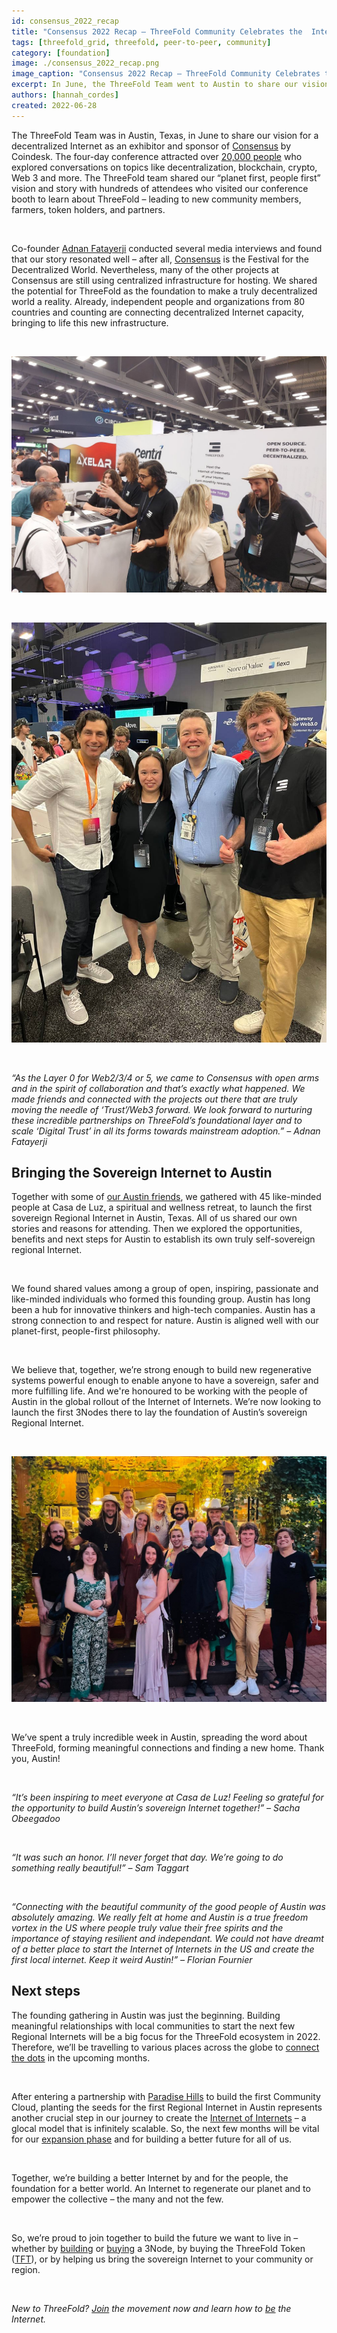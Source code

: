 ```yaml
---
id: consensus_2022_recap
title: "Consensus 2022 Recap – ThreeFold Community Celebrates the  Internet of Internets"
tags: [threefold_grid, threefold, peer-to-peer, community]
category: [foundation]
image: ./consensus_2022_recap.png
image_caption: "Consensus 2022 Recap – ThreeFold Community Celebrates the  Internet of Internets"
excerpt: In June, the ThreeFold Team went to Austin to share our vision for a decentralized Internet as sponsor of Consensus 2022. Throughout an incredible week, we spread the word about ThreeFold, formed meaningful connections and planted the seeds for the first sovereign Regional Internet.
authors: [hannah_cordes]
created: 2022-06-28
---
```


The ThreeFold Team was in Austin, Texas, in June to share our vision for a decentralized Internet as an exhibitor and sponsor of [Consensus](https://threefold.io/blog/threefold_at_consensus_2022/) by Coindesk. The four-day conference attracted over [20,000 people](https://cointelegraph.com/news/consensus-2022-web3-unpacking-regulations-and-optimism-for-crypto-s-future) who explored conversations on topics like decentralization, blockchain, crypto, Web 3 and more. The ThreeFold team shared our “planet first, people first” vision and story with hundreds of attendees who visited our conference booth to learn about ThreeFold – leading to new community members, farmers, token holders, and partners. 

<br/>

Co-founder [Adnan Fatayerji](https://threefold.io/people/adnan_fatayerji/) conducted several media interviews and found that our story resonated well – after all, [Consensus](https://threefold.io/blog/threefold_at_consensus_2022/) is the Festival for the Decentralized World. Nevertheless, many of the other projects at Consensus are still using centralized infrastructure for hosting. We shared the potential for ThreeFold as the foundation to make a truly decentralized world a reality. Already, independent people and organizations from 80 countries and counting are connecting decentralized Internet capacity, bringing to life this new infrastructure.

<br/>

![ThreeFold Booth Consensus](./threefold_booth_consensus.png)

<br/>

![ThreeFold Booth People](./threefold_booth_people.png)

<br/>

*“As the Layer 0 for Web2/3/4 or 5, we came to Consensus with open arms and in the spirit of collaboration and that’s exactly what happened. We made friends and connected with the projects out there that are truly moving the needle of ‘Trust’/Web3 forward. We look forward to nurturing these incredible partnerships on ThreeFold’s foundational layer and to scale ‘Digital Trust’ in all its forms towards mainstream adoption.” – Adnan Fatayerji*

## Bringing the Sovereign Internet to Austin

Together with some of [our Austin friends](https://www.yourhomecommunity.com/), we gathered with 45 like-minded people at Casa de Luz, a spiritual and wellness retreat, to launch the first sovereign Regional Internet in Austin, Texas. All of us shared our own stories and reasons for attending. Then we explored the opportunities, benefits and next steps for Austin to establish its own truly self-sovereign regional Internet.

<br/>

We found shared values among a group of open, inspiring, passionate and like-minded individuals who formed this founding group. Austin has long been a hub for innovative thinkers and high-tech companies. Austin has a strong connection to and respect for nature. Austin is aligned well with our planet-first, people-first philosophy.

<br/>

We believe that, together, we’re strong enough to build new regenerative systems powerful enough to enable anyone to have a sovereign, safer and more fulfilling life. And we're honoured to be working with the people of Austin in the global rollout of the Internet of Internets. We’re now looking to launch the first 3Nodes there to lay the foundation of Austin’s sovereign Regional Internet.

<br/>

![ThreeFold and Austin Community](./threefold_austin_community.png)

<br/>

We’ve spent a truly incredible week in Austin, spreading the word about ThreeFold, forming meaningful connections and finding a new home. Thank you, Austin!

<br/>

*“It’s been inspiring to meet everyone at Casa de Luz! Feeling so grateful for the opportunity to build Austin’s sovereign Internet together!” – Sacha Obeegadoo*

<br/>

*“It was such an honor. I’ll never forget that day. We’re going to do something really beautiful!” – Sam Taggart*

<br/>

*“Connecting with the beautiful community of the good people of Austin was absolutely amazing. We really felt at home and Austin is a true freedom vortex in the US where people truly value their free spirits and the importance of staying resilient and independant. We could not have dreamt of a better place to start the Internet of Internets in the US and create the first local internet. Keep it weird Austin!” – Florian Fournier*

## Next steps

The founding gathering in Austin was just the beginning. Building meaningful relationships with local communities to start the next few Regional Internets will be a big focus for the ThreeFold ecosystem in 2022. Therefore, we’ll be travelling to various places across the globe to [connect the dots](https://threefold.io/blog/connecting_the_dots/) in the upcoming months.

<br/>

After entering a partnership with [Paradise Hills](https://threefold.io/blog/paradise_hills/) to build the first Community Cloud, planting the seeds for the first Regional Internet in Austin represents another crucial step in our journey to create the [Internet of Internets](https://threefold.io/blog/internet_of_internets/) – a glocal model that is infinitely scalable. So, the next few months will be vital for our [expansion phase](https://threefold.io/blog/four_phases_of_threefold/) and for building a better future for all of us.

<br/>

Together, we’re building a better Internet by and for the people, the foundation for a better world. An Internet to regenerate our planet and to empower the collective – the many and not the few.

<br/>

So, we’re proud to join together to build the future we want to live in – whether by [building](https://library.threefold.me/info/threefold#/tfgrid/farming/threefold__diy_guide) or [buying](https://marketplace.3node.global/) a 3Node, by buying the ThreeFold Token ([TFT](https://threefold.io/tft)), or by helping us bring the sovereign Internet to your community or region.

<br/>

*New to ThreeFold? [Join](https://t.me/threefold) the movement now and learn how to [be](https://threefold.io/blog/what_is_farming/) the Internet.*
